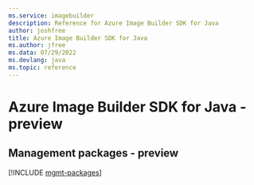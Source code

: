 ```yaml
---
ms.service: imagebuilder
description: Reference for Azure Image Builder SDK for Java
author: joshfree
title: Azure Image Builder SDK for Java
ms.author: jfree
ms.data: 07/29/2022
ms.devlang: java
ms.topic: reference
---
```

# Azure Image Builder SDK for Java - preview

## Management packages - preview
[!INCLUDE [mgmt-packages](image-builder-mgmt-index.md)]
